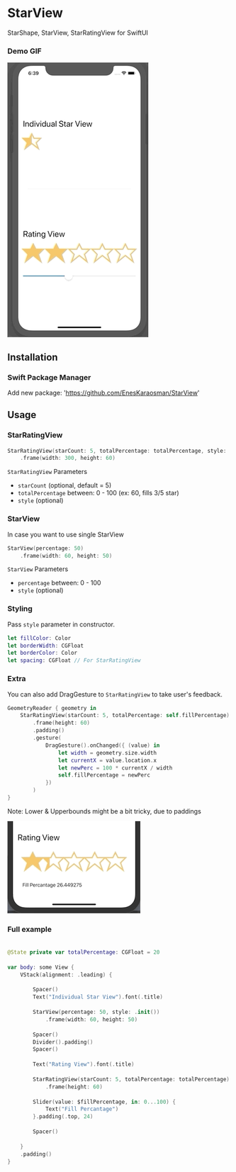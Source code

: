 # StarView

StarShape, StarView, StarRatingView for SwiftUI

### Demo GIF
![](https://github.com/EnesKaraosman/StarView/blob/master/Sources/StarView/starView.gif)

## Installation

### Swift Package Manager
Add new package: 'https://github.com/EnesKaraosman/StarView'

## Usage

### StarRatingView

```swift
StarRatingView(starCount: 5, totalPercentage: totalPercentage, style: .init())
    .frame(width: 300, height: 60)
```

`StarRatingView` Parameters

+ `starCount` (optional, default = 5) 
+ `totalPercentage`  between: 0 - 100 (ex: 60, fills 3/5 star) 
+ `style` (optional)   

### StarView

In case you want to use single StarView

```swift
StarView(percentage: 50)
    .frame(width: 60, height: 50)
```

`StarView` Parameters

+ `percentage` between: 0 - 100
+ `style` (optional)

### Styling

Pass `style` parameter in constructor.
```swift
let fillColor: Color
let borderWidth: CGFloat
let borderColor: Color
let spacing: CGFloat // For StarRatingView
```

### Extra

You can also add DragGesture to `StarRatingView` to take user's feedback. 

```swift
GeometryReader { geometry in 
    StarRatingView(starCount: 5, totalPercentage: self.fillPercentage)
        .frame(height: 60)
        .padding()
        .gesture(
            DragGesture().onChanged({ (value) in
                let width = geometry.size.width
                let currentX = value.location.x
                let newPerc = 100 * currentX / width
                self.fillPercentage = newPerc
            })
        )
}
```
Note: Lower & Upperbounds might be a bit tricky, due to paddings

![](https://github.com/EnesKaraosman/StarView/blob/master/Sources/StarView/with-drag-gesture.gif)

### Full example
```swift

@State private var totalPercentage: CGFloat = 20

var body: some View {
    VStack(alignment: .leading) {

        Spacer()
        Text("Individual Star View").font(.title)
        
        StarView(percentage: 50, style: .init())
            .frame(width: 60, height: 50)
        
        Spacer()
        Divider().padding()
        Spacer()
        
        Text("Rating View").font(.title)

        StarRatingView(starCount: 5, totalPercentage: totalPercentage)
            .frame(height: 60)
        
        Slider(value: $fillPercentage, in: 0...100) {
            Text("Fill Percantage")
        }.padding(.top, 24)
        
        Spacer()
        
    }
    .padding()
}

```
